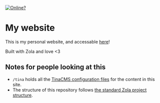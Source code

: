 [![Online?](https://img.shields.io/website?down_color=red&down_message=offline&style=for-the-badge&up_color=green&up_message=online&url=https%3A%2F%2Fcogsandsquigs.gq)](https://cogsandsquigs.dev)

# My website

This is my personal website, and accessable [here](https://cogsandsquigs.dev)!

Built with Zola and love <3

## Notes for people looking at this

-   `/tina` holds all the [TinaCMS configuration files](https://tina.io/docs/tina-folder/overview/) for the content in this site.
-   The structure of this repository follows [the standard Zola project structure](https://www.getzola.org/documentation/getting-started/directory-structure/).
